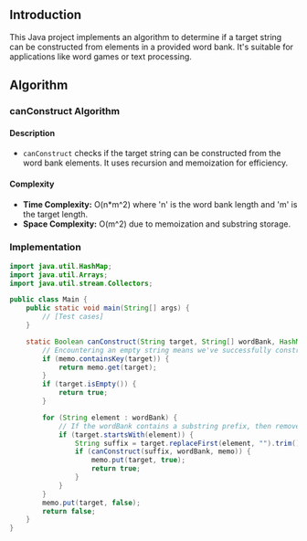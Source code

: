 ## Introduction

This Java project implements an algorithm to determine if a target string can be constructed from elements in a provided word bank. It's suitable for applications like word games or text processing.

## Algorithm

### canConstruct Algorithm

#### Description

- `canConstruct` checks if the target string can be constructed from the word bank elements. It uses recursion and memoization for efficiency.

#### Complexity

- **Time Complexity:** O(n*m^2) where 'n' is the word bank length and 'm' is the target length.
- **Space Complexity:** O(m^2) due to memoization and substring storage.

### Implementation

```java
import java.util.HashMap;
import java.util.Arrays;
import java.util.stream.Collectors;

public class Main {
    public static void main(String[] args) {
        // [Test cases]
    }

    static Boolean canConstruct(String target, String[] wordBank, HashMap<String, Boolean> memo) {
        // Encountering an empty string means we've successfully constructed the word
        if (memo.containsKey(target)) {
            return memo.get(target);
        }
        if (target.isEmpty()) {
            return true;
        }

        for (String element : wordBank) {
            // If the wordBank contains a substring prefix, then remove that prefix from element and call recursively
            if (target.startsWith(element)) {
                String suffix = target.replaceFirst(element, "").trim();
                if (canConstruct(suffix, wordBank, memo)) {
                    memo.put(target, true);
                    return true;
                }
            }
        }
        memo.put(target, false);
        return false;
    }
}
```
